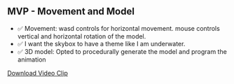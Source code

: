 ## MVP - Movement and Model
- ✅ Movement: wasd controls for horizontal movement. mouse controls vertical and horizontal rotation of the model.
- ✅ I want the skybox to have a theme like I am underwater.
- ✅ 3D model: Opted to procedurally generate the model and program the animation


[Download Video Clip](Recordings/Movie_001.mp4)